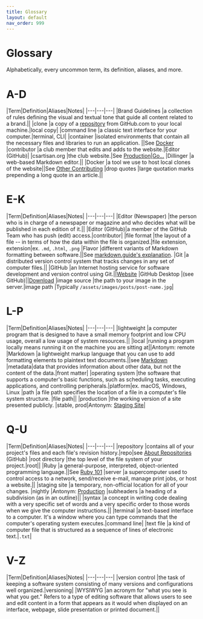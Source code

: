 ```yaml
---
title: Glossary
layout: default
nav_order: 999
---
```


# Glossary

Alphabetically, every uncommon term, its definition, aliases, and more.

# A-D

|Term|Definition|Aliases|Notes|
|---|---|---|
|Brand Guidelines |a collection of rules defining the visual and textual tone that guide all content related to a brand.||
|clone |a copy of a [repository](/docs/glossary/index.html#q-u) from GitHub.com to your local machine.|local copy|
|command line |a classic text interface for your computer.|terminal, CLI|
|container |isolated environments that contain all the necessary files and libraries to run an application. ||See [Docker](/docs/misc/docker.html#setting-up-docker)
|contributor |a club member that edits and adds to the website.|Editor (GitHub)|
|csartisan.org |the club website.|See [Production](index#l-p)|[Go...](https://csartisan.github.io)
|Dillinger |a web-based Markdown editor.||
|Docker |a tool we use to host local clones of the website||See [Other Contributing](/docs/misc/)
|drop quotes |large quotation marks prepending a long quote in an article.||

# E-K

|Term|Definition|Aliases|Notes|
|---|---|---|
|Editor (Newspaper) |the person who is in charge of a newspaper or magazine and who decides what will be published in each edition of it.||
|Editor (GitHub)|a member of the GitHub Team who has push (edit) access.|contributor|
|file format |the layout of a file -- in terms of how the data within the file is organized.|file extension, extension|ex. `.md`, `.html`, `.png`
|Flavor |different variants of Markdown formatting between software.||See [markdown.guide's explanation](https://www.markdownguide.org/getting-started/#flavors-of-markdown).
|Git |a distributed version control system that tracks changes in any set of computer files.||
|GitHub |an Internet hosting service for software development and version control using Git.||[Website](https://github.com)
|GitHub Desktop |(see GitHub)||[Download](https://desktop.github.com)
|image source |the path to your image in the server.|image path |Typically `/assets/images/posts/post-name.jpg`|

# L-P

|Term|Definition|Aliases|Notes|
|---|---|---|
|lightweight |a computer program that is designed to have a small memory footprint and low CPU usage, overall a low usage of system resources.||
|local |running a program locally means running it on the machine you are sitting at||Antonym: remote
|Markdown |a lightweight markup language that you can use to add formatting elements to plaintext text documents.||see [Markdown](/docs/Advanced/md.md)
|metadata|data that provides information about other data, but not the content of the data.|front matter|
|operating system |the software that supports a computer's basic functions, such as scheduling tasks, executing applications, and controlling peripherals.|platform|ex. macOS, Windows, Linux
|path |a file path specifies the location of a file in a computer's file system structure. |file path||
|production |the working version of a site presented publicly. |stable, prod|Antonym: [Staging Site](index#q-u)|

# Q-U

|Term|Definition|Aliases|Notes|
|---|---|---|
|repository |contains all of your project's files and each file's revision history.|repo|see [About Repositories](https://www.google.com/url?sa=t&rct=j&q=&esrc=s&source=web&cd=&cad=rja&uact=8&ved=2ahUKEwimm6-InsP9AhVtjLAFHeBPDjkQFnoECAsQAQ&url=https%3A%2F%2Fdocs.github.com%2Fen%2Frepositories%2Fcreating-and-managing-repositories%2Fabout-repositories&usg=AOvVaw1A5MgTpqB5FtYvuWsxLwjL) (GitHub)
|root directory |the top level of the file system of your project.|root||
|Ruby |a general-purpose, interpreted, object-oriented programming language.||See [Ruby 101](https://jekyllrb.com/docs/ruby-101/)
|server |a supercomputer used to control access to a network, send/receive e-mail, manage print jobs, or host a website.||
|staging site |a temporary, non-official location for all of your changes. |nightly |Antonym: [Production](index#l-p)
|subheaders |a heading of a subdivision (as in an outline)||
|syntax |a concept in writing code dealing with a very specific set of words and a very specific order to those words when we give the computer instructions.||
|terminal |a text-based interface to a computer. It's a window where you can type commands that the computer's operating system executes.|command line|
|text file |a kind of computer file that is structured as a sequence of lines of electronic text.|`.txt`|

# V-Z

|Term|Definition|Aliases|Notes|
|---|---|---|
|version control |the task of keeping a software system consisting of many versions and configurations well organized.|versioning|
|WYSIWYG |an acronym for "what you see is what you get." Refers to a type of editing software that allows users to see and edit content in a form that appears as it would when displayed on an interface, webpage, slide presentation or printed document.||
